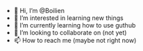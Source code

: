- 👋 Hi, I’m @Boilien
- 👀 I’m interested in learning new things
- 🌱 I’m currently learning how to use guthub
- 💞️ I’m looking to collaborate on (not yet)
- 📫 How to reach me (maybe not right now)

<!---
Boilien/Boilien is a ✨ special ✨ repository because its `README.md` (this file) appears on your GitHub profile.
You can click the Preview link to take a look at your changes.
--->
